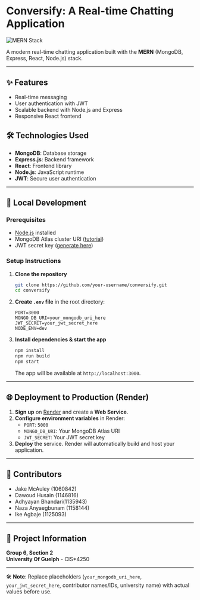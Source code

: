 # Conversify: A Real-time Chatting Application

![MERN Stack](https://img.shields.io/badge/MERN-Stack-green.svg)

A modern real-time chatting application built with the **MERN** (MongoDB, Express, React, Node.js) stack.

---

## ✨ Features
- Real-time messaging
- User authentication with JWT
- Scalable backend with Node.js and Express
- Responsive React frontend

## 🛠 Technologies Used
- **MongoDB**: Database storage
- **Express.js**: Backend framework
- **React**: Frontend library
- **Node.js**: JavaScript runtime
- **JWT**: Secure user authentication

---

## 🚀 Local Development

### Prerequisites
- [Node.js](https://nodejs.org/en/download/) installed
- MongoDB Atlas cluster URI ([tutorial](https://www.mongodb.com/docs/atlas/tutorial/create-new-cluster/))
- JWT secret key ([generate here](https://jwtsecret.com/generate))

### Setup Instructions
1. **Clone the repository**
   ```bash
   git clone https://github.com/your-username/conversify.git
   cd conversify
   ```
2. **Create `.env` file** in the root directory:
   ```env
   PORT=3000
   MONGO_DB_URI=your_mongodb_uri_here
   JWT_SECRET=your_jwt_secret_here
   NODE_ENV=dev
   ```
3. **Install dependencies & start the app**
   ```bash
   npm install
   npm run build
   npm start
   ```
   The app will be available at `http://localhost:3000`.

---

## 🌐 Deployment to Production (Render)

1. **Sign up** on [Render](https://render.com) and create a **Web Service**.
2. **Configure environment variables** in Render:
   - `PORT`: `5000`
   - `MONGO_DB_URI`: Your MongoDB Atlas URI
   - `JWT_SECRET`: Your JWT secret key
3. **Deploy** the service. Render will automatically build and host your application.

---

## 👥 Contributors

- Jake McAuley (1060842)
- Dawoud Husain (1146816)
- Adhyayan Bhandari(1135943)
- Naza Anyaegbunam (1158144)
- Ike Agbaje (1125093)

---

## 📍 Project Information
**Group 6, Section 2**  
**University Of Guelph** - CIS*4250

---

🛠️ **Note**: Replace placeholders (`your_mongodb_uri_here`, `your_jwt_secret_here`, contributor names/IDs, university name) with actual values before use.

